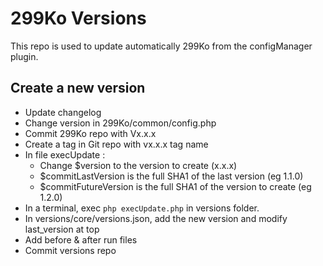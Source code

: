 # 299Ko Versions

This repo is used to update automatically 299Ko from the configManager plugin.

## Create a new version

- Update changelog
- Change version in 299Ko/common/config.php
- Commit 299Ko repo with  Vx.x.x
- Create a tag in Git repo with vx.x.x tag name
- In file execUpdate :
    - Change $version to the version to create (x.x.x)
    - $commitLastVersion is the full SHA1 of the last version (eg 1.1.0)
    - $commitFutureVersion is the full SHA1 of the version to create (eg 1.2.0)
- In a terminal, exec `php execUpdate.php` in versions folder.
- In versions/core/versions.json, add the new version and modify last_version at top
- Add before & after run files
- Commit versions repo
